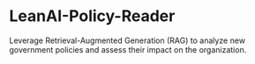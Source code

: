 # LeanAI-Policy-Reader
Leverage Retrieval-Augmented Generation (RAG) to analyze new government policies and assess their impact on the organization.
